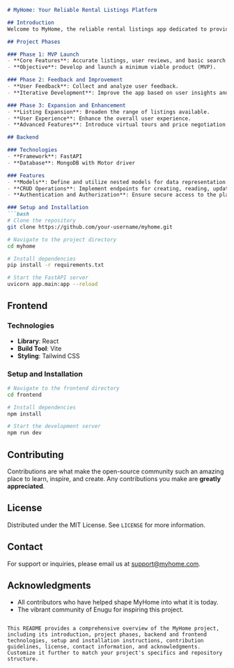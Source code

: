 ```markdown
# MyHome: Your Reliable Rental Listings Platform

## Introduction
Welcome to MyHome, the reliable rental listings app dedicated to providing accurate and verified apartment listings in Enugu. Our platform is committed to ensuring transparency in the rental market by mandating property owners to provide verified photos and comprehensive descriptions of their apartments.

## Project Phases

### Phase 1: MVP Launch
- **Core Features**: Accurate listings, user reviews, and basic search functionality.
- **Objective**: Develop and launch a minimum viable product (MVP).

### Phase 2: Feedback and Improvement
- **User Feedback**: Collect and analyze user feedback.
- **Iterative Development**: Improve the app based on user insights and market demand.

### Phase 3: Expansion and Enhancement
- **Listing Expansion**: Broaden the range of listings available.
- **User Experience**: Enhance the overall user experience.
- **Advanced Features**: Introduce virtual tours and price negotiation capabilities.

## Backend

### Technologies
- **Framework**: FastAPI
- **Database**: MongoDB with Motor driver

### Features
- **Models**: Define and utilize nested models for data representation.
- **CRUD Operations**: Implement endpoints for creating, reading, updating, and deleting listings.
- **Authentication and Authorization**: Ensure secure access to the platform.

### Setup and Installation
```bash
# Clone the repository
git clone https://github.com/your-username/myhome.git

# Navigate to the project directory
cd myhome

# Install dependencies
pip install -r requirements.txt

# Start the FastAPI server
uvicorn app.main:app --reload
```

## Frontend

### Technologies
- **Library**: React
- **Build Tool**: Vite
- **Styling**: Tailwind CSS

### Setup and Installation
```bash
# Navigate to the frontend directory
cd frontend

# Install dependencies
npm install

# Start the development server
npm run dev
```

## Contributing
Contributions are what make the open-source community such an amazing place to learn, inspire, and create. Any contributions you make are **greatly appreciated**.

## License
Distributed under the MIT License. See `LICENSE` for more information.

## Contact
For support or inquiries, please email us at [support@myhome.com](mailto:support@myhome.com).

## Acknowledgments
- All contributors who have helped shape MyHome into what it is today.
- The vibrant community of Enugu for inspiring this project.
```

This README provides a comprehensive overview of the MyHome project, including its introduction, project phases, backend and frontend technologies, setup and installation instructions, contribution guidelines, license, contact information, and acknowledgments. Customize it further to match your project's specifics and repository structure.